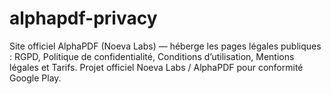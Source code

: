 # alphapdf-privacy
Site officiel AlphaPDF (Noeva Labs) — héberge les pages légales publiques : RGPD, Politique de confidentialité, Conditions d’utilisation, Mentions légales et Tarifs. Projet officiel Noeva Labs / AlphaPDF pour conformité Google Play.
